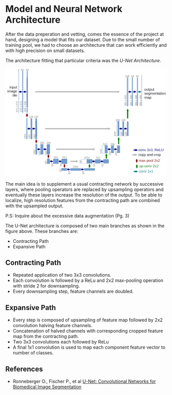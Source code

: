 # Model and Neural Network Architecture

After the data preperation and vetting, comes the essence of the project at hand, designing
a model that fits our dataset. Due to the small number of training pool, we had to choose
an architecture that can work efficiently and with high precision on small datasets.

The architecture fitting that particular criteria was the _U-Net Architecture_.

<div align="center">
<img src = "media/u-net-architecture.png">
</div>

The main idea is to supplement a usual contracting network by successive layers,
where pooling operators are replaced by upsampling operators and eventually these
layers increase the resolution of the output. To be able to localize, high resolution features
from the contracting path are combined with the upsampled output.

P.S: Inquire about the excessive data augmentation (Pg. 3)

The U-Net architecture is composed of two main branches as shown in the figure above. These
branches are:

- Contracting Path
- Expansive Path

## Contracting Path

- Repeated application of two 3x3 convolutions.
- Each convolution is followed by a ReLu and 2x2 max-pooling operation with stride 2 for downsampling.
- Every downsampling step, feature channels are doubled.

## Expansive Path

- Every step is composed of upsampling of feature map followed by 2x2 convolution halving feature channels.
- Concatenation of halved channels with corresponding cropped feature map from the contracting path.
- Two 3x3 convolutions each followed by ReLu
- A final 1x1 convolution is used to map each component feature vector to number of classes.

## References

- Ronneberger O., Fischer P., et al [U-Net: Convolutional Networks for Biomedical Image Segmentation](https://arxiv.org/pdf/1505.04597.pdf)
